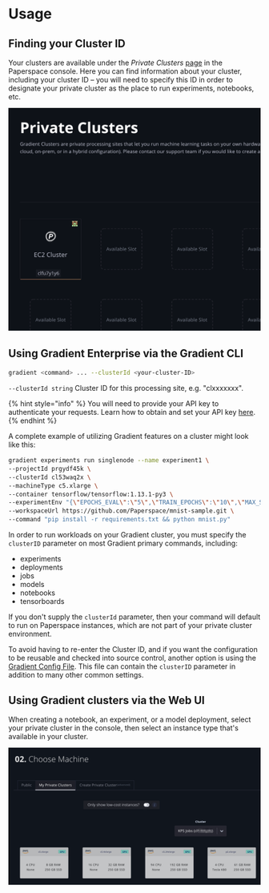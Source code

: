 # Usage

## Finding your Cluster ID

Your clusters are available under the _Private Clusters_ [page](https://www.paperspace.com/console/clusters) in the Paperspace console.  Here you can find information about your cluster, including your cluster ID – you will need to specify this ID in order to designate your private cluster as the place to run experiments, notebooks, etc. 

![](../.gitbook/assets/image%20%2861%29.png)

## **Using Gradient Enterprise via the Gradient CLI**

```bash
gradient <command> ... --clusterId <your-cluster-ID>
```

`--clusterId string` Cluster ID for this processing site, e.g. "clxxxxxxx". 

{% hint style="info" %}
You will need to provide your API key to authenticate your requests. Learn how to obtain and set your API key [here](../get-started/install-the-cli.md#obtaining-an-api-key).
{% endhint %}

A complete example of utilizing Gradient features on a cluster might look like this:

```bash
gradient experiments run singlenode --name experiment1 \
--projectId prgydf45k \
--clusterId cl53waq2x \
--machineType c5.xlarge \
--container tensorflow/tensorflow:1.13.1-py3 \
--experimentEnv "{\"EPOCHS_EVAL\":\"5\",\"TRAIN_EPOCHS\":\"10\",\"MAX_STEPS\":\"1000\",\"EVAL_SECS\":\"10\"}" \
--workspaceUrl https://github.com/Paperspace/mnist-sample.git \
--command "pip install -r requirements.txt && python mnist.py"
```

In order to run workloads on your Gradient cluster, you must specify the `clusterID` parameter on most Gradient primary commands, including:

* experiments
* deployments
* jobs
* models
* notebooks
* tensorboards

If you don't supply the `clusterId` parameter, then your command will default to run on Paperspace instances, which are not part of your private cluster environment.

To avoid having to re-enter the Cluster ID, and if you want the configuration to be reusable and checked into source control, another option is using the [Gradient Config File](../experiments/using-experiments/gradient-config.yaml.md). This file can contain the `clusterID` parameter in addition to many other common settings.

## **Using Gradient clusters via the Web UI**

When creating a notebook, an experiment, or a model deployment, select your private cluster in the console, then select an instance type that's available in your cluster.

![](../.gitbook/assets/private-cluster-gui.png)

